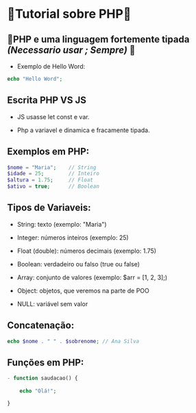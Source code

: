 # 🐘Tutorial sobre PHP🐘

## 🤔PHP e uma linguagem fortemente tipada ***(Necessario usar ; Sempre)*** 🤔

- Exemplo de Hello Word:

```php
echo "Hello Word";
```

## Escrita PHP VS JS

- JS usasse let const e var.

- Php a variavel e dinamica e fracamente tipada.

## Exemplos em PHP:

```php
$nome = "Maria";    // String
$idade = 25;        // Inteiro
$altura = 1.75;     // Float
$ativo = true;      // Boolean
```

## Tipos de Variaveis:

- String: texto (exemplo: "Maria")

- Integer: números inteiros (exemplo: 25)

- Float (double): números decimais (exemplo: 1.75)

- Boolean: verdadeiro ou falso (true ou false)

- Array: conjunto de valores (exemplo: $arr = [1, 2, 3];)

- Object: objetos, que veremos na parte de POO

- NULL: variável sem valor

## Concatenação: 
```php
echo $nome . " " . $sobrenome; // Ana Silva
```
## Funções em PHP:
```php
- function saudacao() {
    
    echo "Olá!";

}
```

